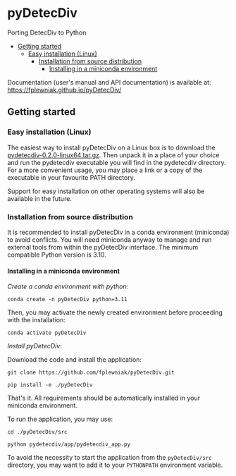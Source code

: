 # pyDetecDiv
Porting DetecDiv to Python
<!-- TOC -->
* [Getting started](#getting-started)
  * [Easy installation (Linux)](#easy-installation-linux)
    * [Installation from source distribution](#installation-from-source-distribution)
      * [Installing in a miniconda environment](#installing-in-a-miniconda-environment)
<!-- TOC -->

Documentation (user's manual and API documentation) is available at: https://fplewniak.github.io/pyDetecDiv/

## Getting started
### Easy installation (Linux)
The easiest way to install pyDetecDiv on a Linux box is to download the [pydetecdiv-0.2.0-linux64.tar.gz](https://github.com/fplewniak/pyDetecDiv/releases/download/v0.2.0/pydetecdiv-0.2.0-linux64.tar.gz). 
Then unpack it in a place of your choice and run the pydetecdiv executable you will find in the pydetecdiv directory.
For a more convenient usage, you may place a link or a copy of the executable in your favourite PATH directory.

Support for easy installation on other operating systems will also be available in the future.

### Installation from source distribution
It is recommended to install pyDetecDiv in a conda environment (miniconda) to avoid conflicts.
You will need miniconda anyway to manage and run external tools from within the pyDetecDiv interface.
The minimum compatible Python version is 3.10.

#### Installing in a miniconda environment
_Create a conda environment with python:_

`conda create -n pyDetecDiv python=3.11`

Then, you may activate the newly created environment before proceeding with the installation:

`conda activate pyDetecDiv`

_Install pyDetecDiv:_

Download the code and install the application:

`git clone https://github.com/fplewniak/pyDetecDiv.git`

`pip install -e ./pyDetecDiv`

That's it. All requirements should be automatically installed in your miniconda environment.

To run the application, you may use:

`cd ./pyDetecDiv/src`

`python pydetecdiv/app/pydetecdiv_app.py`

To avoid the necessity to start the application from the `pyDetecDiv/src` directory, you may want to add it to your `PYTHONPATH` environment variable.
